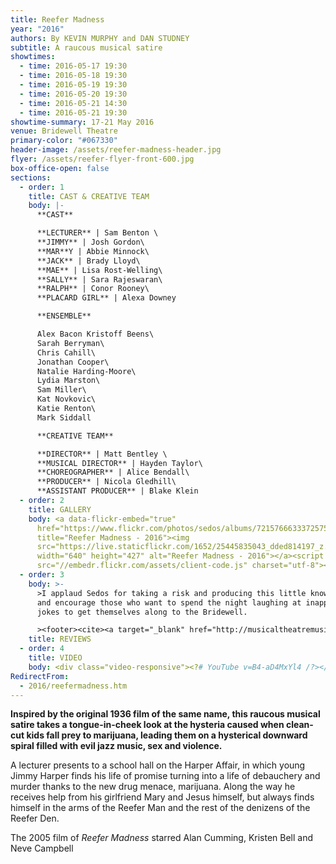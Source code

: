 ```yaml
---
title: Reefer Madness
year: "2016"
authors: By KEVIN MURPHY and DAN STUDNEY
subtitle: A raucous musical satire
showtimes:
  - time: 2016-05-17 19:30
  - time: 2016-05-18 19:30
  - time: 2016-05-19 19:30
  - time: 2016-05-20 19:30
  - time: 2016-05-21 14:30
  - time: 2016-05-21 19:30
showtime-summary: 17-21 May 2016
venue: Bridewell Theatre
primary-color: "#067330"
header-image: /assets/reefer-madness-header.jpg
flyer: /assets/reefer-flyer-front-600.jpg
box-office-open: false
sections:
  - order: 1
    title: CAST & CREATIVE TEAM
    body: |-
      **CAST**

      **LECTURER** | Sam Benton \
      **JIMMY** | Josh Gordon\
      **MAR**Y | Abbie Minnock\
      **JACK** | Brady Lloyd\
      **MAE** | Lisa Rost-Welling\
      **SALLY** | Sara Rajeswaran\
      **RALPH** | Conor Rooney\
      **PLACARD GIRL** | Alexa Downey

      **ENSEMBLE**

      Alex Bacon Kristoff Beens\
      Sarah Berryman\
      Chris Cahill\
      Jonathan Cooper\
      Natalie Harding-Moore\
      Lydia Marston\
      Sam Miller\
      Kat Novkovic\
      Katie Renton\
      Mark Siddall

      **CREATIVE TEAM**

      **DIRECTOR** | Matt Bentley \
      **MUSICAL DIRECTOR** | Hayden Taylor\
      **CHOREOGRAPHER** | Alice Bendall\
      **PRODUCER** | Nicola Gledhill\
      **ASSISTANT PRODUCER** | Blake Klein
  - order: 2
    title: GALLERY
    body: <a data-flickr-embed="true"
      href="https://www.flickr.com/photos/sedos/albums/72157666333725756"
      title="Reefer Madness - 2016"><img
      src="https://live.staticflickr.com/1652/25445835043_dded814197_z.jpg"
      width="640" height="427" alt="Reefer Madness - 2016"></a><script async
      src="//embedr.flickr.com/assets/client-code.js" charset="utf-8"></script>
  - order: 3
    body: >-
      >I applaud Sedos for taking a risk and producing this little known show
      and encourage those who want to spend the night laughing at inappropriate
      jokes to get themselves along to the Bridewell.

      ><footer><cite><a target="_blank" href="http://musicaltheatremusings.co.uk/reefer-madness">Reefer Madness, 2016, Musical Theatre Musings</a></cite></footer>
    title: REVIEWS
  - order: 4
    title: VIDEO
    body: <div class="video-responsive"><?# YouTube v=B4-aD4MxYl4 /?></div>
RedirectFrom:
  - 2016/reefermadness.htm
---
```

**Inspired by the original 1936 film of the same name, this raucous musical satire takes a tongue-in-cheek look at the hysteria caused when clean-cut kids fall prey to marijuana, leading them on a hysterical downward spiral filled with evil jazz music, sex and violence.**

A lecturer presents to a school hall on the Harper Affair, in which young Jimmy Harper finds his life of promise turning into a life of debauchery and murder thanks to the new drug menace, marijuana. Along the way he receives help from his girlfriend Mary and Jesus himself, but always finds himself in the arms of the Reefer Man and the rest of the denizens of the Reefer Den.

The 2005 film of *Reefer Madness* starred Alan Cumming, Kristen Bell and Neve Campbell